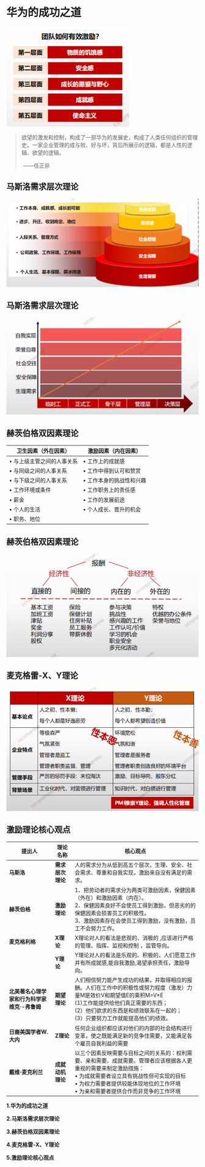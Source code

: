# **华为的成功之道**



![image-20210325190822386](image/image-20210325190822386.png)

> 欲望的激发和控制，构成了一部华为的发展史，构成了人类任何组织的管理史。一家企业管理的成与败、好与坏，背后所展示的逻辑，都是人性的逻辑、欲望的逻辑。
>
> ​																																		——任正非



## 马斯洛需求层次理论

![image-20210325190901187](image/image-20210325190901187.png)

## 马斯洛需求层次理论

![image-20210325190911768](image/image-20210325190911768.png)



## 赫茨伯格双因素理论

| **卫生因素（外在因素）** | **激励因素（内在因素）** |
| ------------------------ | ------------------------ |
|        • 与上级主管之间的人事关系                   |                    • 工作上的成就感      |
|• 与同级之间的人事关系 |• 工作中得到认可和赞赏|
|• 与下级之间的人事关系|• 工作本身的挑战性和兴趣|
|• 工作环境或条件 |• 工作职务上的责任感|
|• 薪金 |• 工作的发展前途|
|• 个人的生活 |• 个人成长、晋升的机会|
|• 职务、地位||



## 赫茨伯格双因素理论

![image-20210325191052928](image/image-20210325191052928.png)



## 麦克格雷-X、Y理论

![image-20210325191115825](image/image-20210325191115825.png)



## 激励理论核心观点

| 提出人                                       | 理论名称         | 核心观点                                                     |
| -------------------------------------------- | ---------------- | ------------------------------------------------------------ |
| **马斯洛**                                   | **需求层次理论** | 人的需求分为从低到高五个层次，生理、安全、社会需求、尊重和自我实现，激励来自没有满足的需求。 |
| **赫茨伯格**                                 | **激励理论**     | 1、把劳动者的需求分为两类可激励因素，保健因素（外在）和激励因素（内在）。<br/>2、保健因素良好不会使员工得到激励，但恶劣的的保健因素会损害员工的积极性。<br/>3、激励因素存在会使员工得到激励，没有激励，员工不会努力工作。 |
| **麦克格利格**                               | **X理论**        | X理论对人的看法是悲观的、消极的 ,应该进行严格的管理、指挥、监视和控制 ，监管导向。 |
|                                              | **Y理论**        | Y理论对人的看法是乐观的、积极的，人们愿意工作并有所成就感,能自我激励,渴望承担责任，激励导向。 |
| **北美著名心理学家和行为科学家维克·-弗鲁姆** | **期望理论**     | 人们相信努力能产生成功的结果，并取得相应的报酬。人们在工作中的积极性或努力程度（激发）力量M是效价V和期望值E的乘积M=V×E <br/>(1)工作能提供给他们真正需要的东西；<br/>(2）他们欲求的东西是和绩效联系在一起的；<br/>(3）只要努力工作就能提高他们的绩效。 |
| **日裔美国学者W.大内**                       | **Z理论**        | 任何企业组织都应该对他们的内部的社会结构进行变革，使之既能满足新的竞争住需要，又能满足各个雇员自我利益的需要 |
| **戴维·麦克利兰**                            | **成就动机理论** | 以三个因素反映需要与目标之间的关系的：权利需要、亲和需要、成就需要。管理者应该根据各人更重视的需要来制定激励措施：<br/>• 为成就需要者设立具有挑战性但可实现的目标<br/>• 为权力需要者提供较能体现地位的工作环境<br/>• 为亲和需要者提供合作而非竞争的工作环境 |



**1.华为的成功之道**

**2.马斯洛需求层次理论**

**3.赫茨伯格双因素理论**

**4.麦克格雷-X、Y理论**

**5.激励理论核心观点**